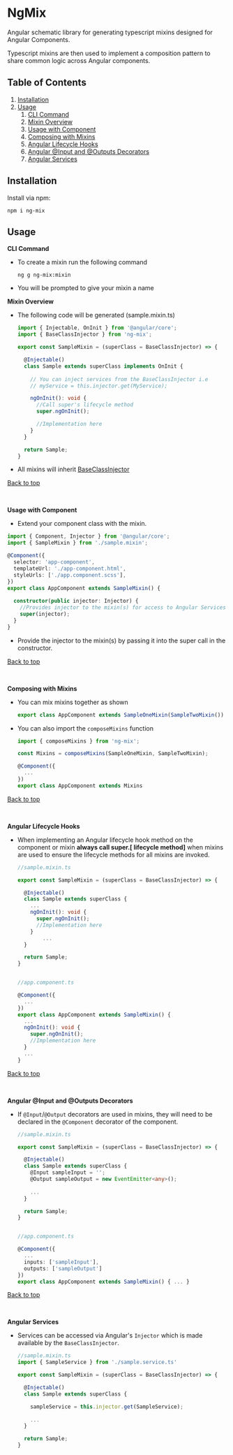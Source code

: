 # NgMix

Angular schematic library for generating typescript mixins designed for Angular Components.

Typescript mixins are then used to implement a composition pattern to share common logic across Angular components.

## Table of Contents <a name="table-of-contents"></a>
1. [Installation](#installation)
1. [Usage](#usage)
	1. [CLI Command](#cli-command)
	1. [Mixin Overview](#mixin-overview)
	1. [Usage with Component](#component-usage)
	1. [Composing with Mixins](#compose-mixins)
	1. [Angular Lifecycle Hooks](#lifecycle-hooks)
	1. [Angular @Input and @Outputs Decorators](#input-output)
	1. [Angular Services](#services)


## Installation <a name="installation"></a>

Install via npm:

```
npm i ng-mix
```

## Usage <a name="usage"></a>

<b>CLI Command</b> <a name="cli-command"></a>
- To create a mixin run the following command

	```
	ng g ng-mix:mixin
	```
- You will be prompted to give your mixin a name

<b>Mixin Overview</b> <a name="mixin-overview"></a>
- The following code will be generated (sample.mixin.ts)

	```typescript
	import { Injectable, OnInit } from '@angular/core';
	import { BaseClassInjector } from 'ng-mix';

	export const SampleMixin = (superClass = BaseClassInjector) => {

	  @Injectable()
	  class Sample extends superClass implements OnInit {
		
	    // You can inject services from the BaseClassInjector i.e
	    // myService = this.injector.get(MyService);

	    ngOnInit(): void {
	      //Call super's lifecycle method
	      super.ngOnInit();

	      //Implementation here
	    }		
	  }

	  return Sample;
	}
	```
- All mixins will inherit [BaseClassInjector](https://github.com/laidav/ng-mix/blob/master/projects/ng-mix/src/lib/models/BaseClassInjector.ts)

[Back to top](#table-of-contents)

<br>

<b>Usage with Component</b><a name="component-usage"></a>

- Extend your component class with the mixin.

```typescript
import { Component, Injector } from '@angular/core';
import { SampleMixin } from './sample.mixin';

@Component({
  selector: 'app-component',
  templateUrl: './app-component.html',
  styleUrls: ['./app.component.scss'],
})
export class AppComponent extends SampleMixin() {
  
  constructor(public injector: Injector) {
    //Provides injector to the mixin(s) for access to Angular Services via DI
    super(injector);
  }
}
```


- Provide the injector to the mixin(s) by passing it into the super call in the constructor.

[Back to top](#table-of-contents)

<br>

<b>Composing with Mixins</b><a name="compose-mixins"></a>

- You can mix mixins together as shown
	```typescript
	export class AppComponent extends SampleOneMixin(SampleTwoMixin())
	```

- You can also import the `composeMixins` function
	```typescript
	import { composeMixins } from 'ng-mix';

	const Mixins = composeMixins(SampleOneMixin, SampleTwoMixin);

	@Component({
	  ...
	})
	export class AppComponent extends Mixins
	```

[Back to top](#table-of-contents)

<br>

<b>Angular Lifecycle Hooks</b><a name="lifecycle-hooks"></a>

- When implementing an Angular lifecycle hook method on the component or mixin <b>always call super.[ lifecycle method]</b> when mixins are used to ensure the lifecycle methods for all mixins are invoked.

	```typescript
	//sample.mixin.ts

	export const SampleMixin = (superClass = BaseClassInjector) => {

	  @Injectable()
	  class Sample extends superClass {
	    ...
	    ngOnInit(): void {
	      super.ngOnInit();
	      //Implementation here
	    }		
            ...
	  }

	  return Sample;
	}
	```

	```typescript

	//app.component.ts

	@Component({
	  ...
	})
	export class AppComponent extends SampleMixin() { 
	  ...
	  ngOnInit(): void {
	    super.ngOnInit();
	    //Implementation here
	  }		
	  ...
    }
	```

[Back to top](#table-of-contents)

<br>

<b>Angular @Input and @Outputs Decorators</b><a name="input-output"></a>
- If `@Input`/`@Output` decorators are used in mixins, they will need to be declared in the `@Component` decorator of the component.

	```typescript
	//sample.mixin.ts

	export const SampleMixin = (superClass = BaseClassInjector) => {

	  @Injectable()
	  class Sample extends superClass {
	    @Input sampleInput = '';
	    @Output sampleOutput = new EventEmitter<any>();
	    
	    ...
	  }

	  return Sample;
	}
	```

	```typescript

	//app.component.ts

	@Component({
	  ...
	  inputs: ['sampleInput'],
	  outputs: ['sampleOutput']
	})
	export class AppComponent extends SampleMixin() { ... }
	```
[Back to top](#table-of-contents)

<br>

<b>Angular Services</b><a name="services"></a>

- Services can be accessed via Angular's `Injector` which is made available by the `BaseClassInjector`.
	```typescript
	//sample.mixin.ts
	import { SampleService } from './sample.service.ts'

	export const SampleMixin = (superClass = BaseClassInjector) => {

	  @Injectable()
	  class Sample extends superClass {

	    sampleService = this.injector.get(SampleService);
	    
	    ...
	  }

	  return Sample;
	}
	```
